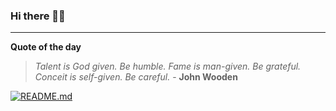 ### Hi there 👋🏻


---

**Quote of the day**

> *Talent is God given. Be humble. Fame is man-given. Be grateful. Conceit is self-given. Be careful.* - **John Wooden** 

[![README.md](https://github.com/marcolovazzano/marcolovazzano/actions/workflows/readme.yml/badge.svg?branch=main)](https://github.com/marcolovazzano/marcolovazzano/actions/workflows/readme.yml)
